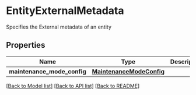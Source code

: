 # EntityExternalMetadata

Specifies the External metadata of an entity

## Properties
Name | Type | Description | Notes
------------ | ------------- | ------------- | -------------
**maintenance_mode_config** | [**MaintenanceModeConfig**](MaintenanceModeConfig.md) |  | [optional] 

[[Back to Model list]](../README.md#documentation-for-models) [[Back to API list]](../README.md#documentation-for-api-endpoints) [[Back to README]](../README.md)


